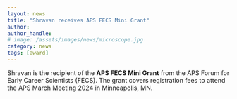 ```yaml
---
layout: news
title: "Shravan receives APS FECS Mini Grant"
author: 
author_handle: 
# image: /assets/images/news/microscope.jpg
category: news
tags: [award]
---
```

Shravan is the recipient of the <b>APS FECS Mini Grant</b> from the APS Forum for Early Career Scientists (FECS). The grant covers registration fees to attend the APS March Meeting 2024 in Minneapolis, MN. 